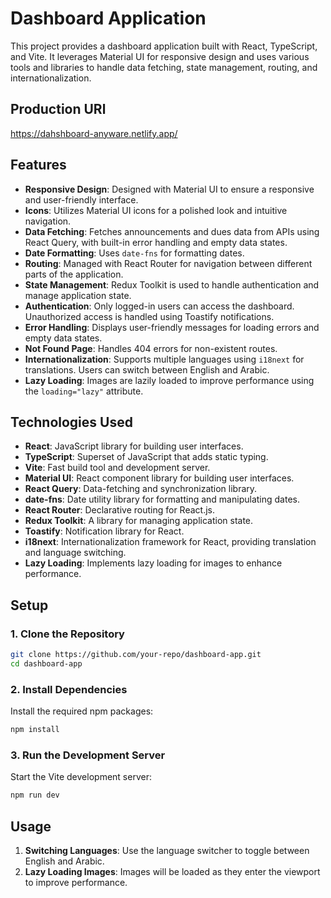 
# Dashboard Application

This project provides a dashboard application built with React, TypeScript, and Vite. It leverages Material UI for responsive design and uses various tools and libraries to handle data fetching, state management, routing, and internationalization.

## Production URl

 https://dahshboard-anyware.netlify.app/

## Features

- **Responsive Design**: Designed with Material UI to ensure a responsive and user-friendly interface.
- **Icons**: Utilizes Material UI icons for a polished look and intuitive navigation.
- **Data Fetching**: Fetches announcements and dues data from APIs using React Query, with built-in error handling and empty data states.
- **Date Formatting**: Uses `date-fns` for formatting dates.
- **Routing**: Managed with React Router for navigation between different parts of the application.
- **State Management**: Redux Toolkit is used to handle authentication and manage application state.
- **Authentication**: Only logged-in users can access the dashboard. Unauthorized access is handled using Toastify notifications.
- **Error Handling**: Displays user-friendly messages for loading errors and empty data states.
- **Not Found Page**: Handles 404 errors for non-existent routes.
- **Internationalization**: Supports multiple languages using `i18next` for translations. Users can switch between English and Arabic.
- **Lazy Loading**: Images are lazily loaded to improve performance using the `loading="lazy"` attribute.

## Technologies Used

- **React**: JavaScript library for building user interfaces.
- **TypeScript**: Superset of JavaScript that adds static typing.
- **Vite**: Fast build tool and development server.
- **Material UI**: React component library for building user interfaces.
- **React Query**: Data-fetching and synchronization library.
- **date-fns**: Date utility library for formatting and manipulating dates.
- **React Router**: Declarative routing for React.js.
- **Redux Toolkit**: A library for managing application state.
- **Toastify**: Notification library for React.
- **i18next**: Internationalization framework for React, providing translation and language switching.
- **Lazy Loading**: Implements lazy loading for images to enhance performance.

## Setup

### 1. Clone the Repository

```bash
git clone https://github.com/your-repo/dashboard-app.git
cd dashboard-app
```

### 2. Install Dependencies

Install the required npm packages:

```bash
npm install
```

### 3. Run the Development Server

Start the Vite development server:

```bash
npm run dev
```

## Usage

1. **Switching Languages**: Use the language switcher to toggle between English and Arabic.
2. **Lazy Loading Images**: Images will be loaded as they enter the viewport to improve performance.



